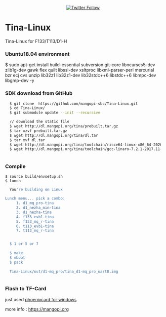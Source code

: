 <p align="center">
<a href=https://twitter.com/mangopi_sbc><img alt="Twitter Follow" src="https://img.shields.io/twitter/follow/mangopi_sbc?logo=twitter&style=flat-square"></a>

</p>

# Tina-Linux
Tina-Linux for F133/T113/D1-H


### Ubuntu18.04 environment 
  $ sudo apt-get install build-essential subversion git-core libncurses5-dev zlib1g-dev gawk flex quilt libssl-dev xsltproc libxml-parser-perl mercurial bzr ecj cvs unzip lib32z1 lib32z1-dev lib32stdc++6 libstdc++6 libmpc-dev libgmp-dev -y

### SDK download from GitHub
``` sh
  $ git clone  https://github.com/mangopi-sbc/Tina-Linux.git
  $ cd Tina-Linux/
  $ git submodule update --init --recursive

  // download the static file
  $ wget http://dl.mangopi.org/tina/prebuilt.tar.gz
  $ tar xzvf prebuilt.tar.gz
  $ wget http://dl.mangopi.org/tina/dl.tar
  $ tar xvf dl.tar
  $ wget http://dl.mangopi.org/tina/toolchain/riscv64-linux-x86_64-20200528.tar.xz -P ./lichee/brandy-2.0/tools/toolchain/
  $ wget http://dl.mangopi.org/tina/toolchain/gcc-linaro-7.2.1-2017.11-x86_64_arm-linux-gnueabi.tar.xz -P ./lichee/brandy-2.0/tools/toolchain/
  
```

### Compile
```
$ source build/envsetup.sh
$ lunch
```
``` sh
  You're building on Linux

Lunch menu... pick a combo:
     1. d1_mq_pro-tina
     2. d1_nezha_min-tina
     3. d1_nezha-tina
     4. f133_evb1-tina
     5. f133_mq_r-tina
     6. t113_evb1-tina
     7. t113_mq_r-tina


  $ 1 or 5 or 7
  
  $ make
  $ mboot
  $ pack
  
  Tina-Linux/out/d1-mq_pro/tina_d1-mq_pro_uart0.img
  
  ``` 
  
### Flash to TF-Card

just used [phoenixcard for windows](https://mangopi.org/_media/phoenixcard4.2.8.zip) 

more info : https://mangopi.org
  
